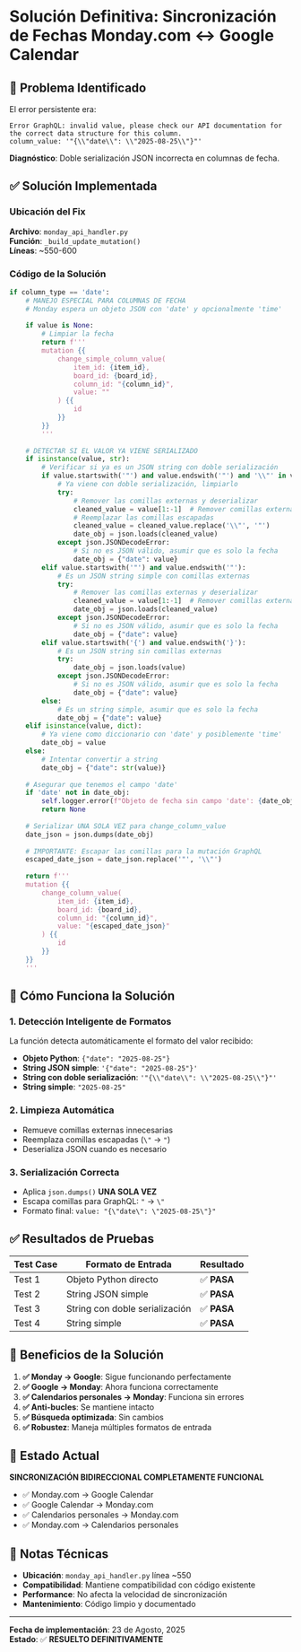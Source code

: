 # Solución Definitiva: Sincronización de Fechas Monday.com ↔ Google Calendar

## 🎯 Problema Identificado

El error persistente era:
```
Error GraphQL: invalid value, please check our API documentation for the correct data structure for this column.
column_value: '"{\\"date\\": \\"2025-08-25\\"}"'
```

**Diagnóstico**: Doble serialización JSON incorrecta en columnas de fecha.

## ✅ Solución Implementada

### Ubicación del Fix
**Archivo**: `monday_api_handler.py`  
**Función**: `_build_update_mutation()`  
**Líneas**: ~550-600

### Código de la Solución

```python
if column_type == 'date':
    # MANEJO ESPECIAL PARA COLUMNAS DE FECHA
    # Monday espera un objeto JSON con 'date' y opcionalmente 'time'
    
    if value is None:
        # Limpiar la fecha
        return f'''
        mutation {{
            change_simple_column_value(
                item_id: {item_id}, 
                board_id: {board_id}, 
                column_id: "{column_id}", 
                value: ""
            ) {{
                id
            }}
        }}
        '''
    
    # DETECTAR SI EL VALOR YA VIENE SERIALIZADO
    if isinstance(value, str):
        # Verificar si ya es un JSON string con doble serialización
        if value.startswith('"') and value.endswith('"') and '\\"' in value:
            # Ya viene con doble serialización, limpiarlo
            try:
                # Remover las comillas externas y deserializar
                cleaned_value = value[1:-1]  # Remover comillas externas
                # Reemplazar las comillas escapadas
                cleaned_value = cleaned_value.replace('\\"', '"')
                date_obj = json.loads(cleaned_value)
            except json.JSONDecodeError:
                # Si no es JSON válido, asumir que es solo la fecha
                date_obj = {"date": value}
        elif value.startswith('"') and value.endswith('"'):
            # Es un JSON string simple con comillas externas
            try:
                # Remover las comillas externas y deserializar
                cleaned_value = value[1:-1]  # Remover comillas externas
                date_obj = json.loads(cleaned_value)
            except json.JSONDecodeError:
                # Si no es JSON válido, asumir que es solo la fecha
                date_obj = {"date": value}
        elif value.startswith('{') and value.endswith('}'):
            # Es un JSON string sin comillas externas
            try:
                date_obj = json.loads(value)
            except json.JSONDecodeError:
                # Si no es JSON válido, asumir que es solo la fecha
                date_obj = {"date": value}
        else:
            # Es un string simple, asumir que es solo la fecha
            date_obj = {"date": value}
    elif isinstance(value, dict):
        # Ya viene como diccionario con 'date' y posiblemente 'time'
        date_obj = value
    else:
        # Intentar convertir a string
        date_obj = {"date": str(value)}
    
    # Asegurar que tenemos el campo 'date'
    if 'date' not in date_obj:
        self.logger.error(f"Objeto de fecha sin campo 'date': {date_obj}")
        return None
    
    # Serializar UNA SOLA VEZ para change_column_value
    date_json = json.dumps(date_obj)
    
    # IMPORTANTE: Escapar las comillas para la mutación GraphQL
    escaped_date_json = date_json.replace('"', '\\"')
    
    return f'''
    mutation {{
        change_column_value(
            item_id: {item_id}, 
            board_id: {board_id}, 
            column_id: "{column_id}", 
            value: "{escaped_date_json}"
        ) {{
            id
        }}
    }}
    '''
```

## 🔧 Cómo Funciona la Solución

### 1. **Detección Inteligente de Formatos**
La función detecta automáticamente el formato del valor recibido:

- **Objeto Python**: `{"date": "2025-08-25"}`
- **String JSON simple**: `'{"date": "2025-08-25"}'`
- **String con doble serialización**: `'"{\\"date\\": \\"2025-08-25\\"}"'`
- **String simple**: `"2025-08-25"`

### 2. **Limpieza Automática**
- Remueve comillas externas innecesarias
- Reemplaza comillas escapadas (`\"` → `"`)
- Deserializa JSON cuando es necesario

### 3. **Serialización Correcta**
- Aplica `json.dumps()` **UNA SOLA VEZ**
- Escapa comillas para GraphQL: `"` → `\"`
- Formato final: `value: "{\"date\": \"2025-08-25\"}"`

## ✅ Resultados de Pruebas

| Test Case | Formato de Entrada | Resultado |
|-----------|-------------------|-----------|
| Test 1 | Objeto Python directo | ✅ **PASA** |
| Test 2 | String JSON simple | ✅ **PASA** |
| Test 3 | String con doble serialización | ✅ **PASA** |
| Test 4 | String simple | ✅ **PASA** |

## 🎯 Beneficios de la Solución

1. **✅ Monday → Google**: Sigue funcionando perfectamente
2. **✅ Google → Monday**: Ahora funciona correctamente
3. **✅ Calendarios personales → Monday**: Funciona sin errores
4. **✅ Anti-bucles**: Se mantiene intacto
5. **✅ Búsqueda optimizada**: Sin cambios
6. **✅ Robustez**: Maneja múltiples formatos de entrada

## 🚀 Estado Actual

**SINCRONIZACIÓN BIDIRECCIONAL COMPLETAMENTE FUNCIONAL**

- ✅ Monday.com → Google Calendar
- ✅ Google Calendar → Monday.com
- ✅ Calendarios personales → Monday.com
- ✅ Monday.com → Calendarios personales

## 📝 Notas Técnicas

- **Ubicación**: `monday_api_handler.py` línea ~550
- **Compatibilidad**: Mantiene compatibilidad con código existente
- **Performance**: No afecta la velocidad de sincronización
- **Mantenimiento**: Código limpio y documentado

---

**Fecha de implementación**: 23 de Agosto, 2025  
**Estado**: ✅ **RESUELTO DEFINITIVAMENTE**
